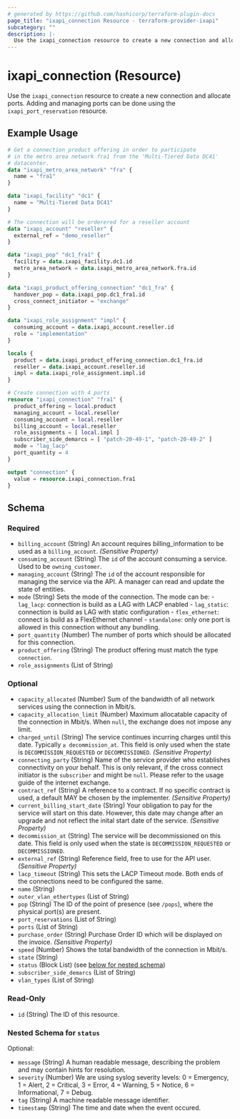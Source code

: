 ```yaml
---
# generated by https://github.com/hashicorp/terraform-plugin-docs
page_title: "ixapi_connection Resource - terraform-provider-ixapi"
subcategory: ""
description: |-
  Use the ixapi_connection resource to create a new connection and allocate ports. Adding and managing ports can be done using the ixapi_port_reservation resource.
---
```


# ixapi_connection (Resource)

Use the `ixapi_connection` resource to create a new connection and allocate ports. Adding and managing ports can be done using the `ixapi_port_reservation` resource.

## Example Usage

```terraform
# Get a connection product offering in order to participate
# in the metro area network fra1 from the 'Multi-Tiered Data DC41'
# datacenter.
data "ixapi_metro_area_network" "fra" {
  name = "fra1"  
}

data "ixapi_facility" "dc1" {
  name = "Multi-Tiered Data DC41"
}

# The connection will be orderered for a reseller account
data "ixapi_account" "reseller" {
  external_ref = "demo_reseller"
}

data "ixapi_pop" "dc1_fra1" {
  facility = data.ixapi_facility.dc1.id
  metro_area_network = data.ixapi_metro_area_network.fra.id
}

data "ixapi_product_offering_connection" "dc1_fra" {
  handover_pop = data.ixapi_pop.dc1_fra1.id
  cross_connect_initiator = "exchange"
}

data "ixapi_role_assignment" "impl" {
  consuming_account = data.ixapi_account.reseller.id
  role = "implementation"
}

locals {
  product = data.ixapi_product_offering_connection.dc1_fra.id
  reseller = data.ixapi_account.reseller.id
  impl = data.ixapi_role_assignment.impl.id
}

# Create connection with 4 ports
resource "ixapi_connection" "fra1" {
  product_offering = local.product
  managing_account = local.reseller
  consuming_account = local.reseller
  billing_account = local.reseller
  role_assignments = [ local.impl ]
  subscriber_side_demarcs = [ "patch-20-49-1", "patch-20-49-2" ]
  mode = "lag_lacp"
  port_quantity = 4
}

output "connection" {
  value = resource.ixapi_connection.fra1
}
```

<!-- schema generated by tfplugindocs -->
## Schema

### Required

- `billing_account` (String) An account requires billing_information to be used as a `billing_account`. *(Sensitive Property)*
- `consuming_account` (String) The `id` of the account consuming a service.  Used to be `owning_customer`.
- `managing_account` (String) The `id` of the account responsible for managing the service via the API. A manager can read and update the state of entities.
- `mode` (String) Sets the mode of the connection. The mode can be:  - `lag_lacp`: connection is build as a LAG with LACP enabled - `lag_static`: connection is build as LAG with static configuration - `flex_ethernet`: connect is build as a FlexEthernet channel - `standalone`: only one port is allowed in this connection without any bundling.
- `port_quantity` (Number) The number of ports which should be allocated for this connection.
- `product_offering` (String) The product offering must match the type `connection`.
- `role_assignments` (List of String)

### Optional

- `capacity_allocated` (Number) Sum of the bandwidth of all network services using the connection in Mbit/s.
- `capacity_allocation_limit` (Number) Maximum allocatable capacity of the connection in Mbit/s. When `null`, the exchange does not impose any limit.
- `charged_until` (String) The service continues incurring charges until this date. Typically `≥ decommission_at`.  This field is only used when the state is `DECOMMISSION_REQUESTED` or `DECOMMISSIONED`.  *(Sensitive Property)*
- `connecting_party` (String) Name of the service provider who establishes connectivity on your behalf.  This is only relevant, if the cross connect initiator is the `subscriber` and might be `null`.  Please refer to the usage guide of the internet exchange.
- `contract_ref` (String) A reference to a contract. If no specific contract is used, a default MAY be chosen by the implementer. *(Sensitive Property)*
- `current_billing_start_date` (String) Your obligation to pay for the service will start on this date.  However, this date may change after an upgrade and not reflect the inital start date of the service.  *(Sensitive Property)*
- `decommission_at` (String) The service will be decommissioned on this date.  This field is only used when the state is `DECOMMISSION_REQUESTED` or `DECOMMISSIONED`.
- `external_ref` (String) Reference field, free to use for the API user. *(Sensitive Property)*
- `lacp_timeout` (String) This sets the LACP Timeout mode. Both ends of the connections need to be configured the same.
- `name` (String)
- `outer_vlan_ethertypes` (List of String)
- `pop` (String) The ID of the point of presence (see `/pops`), where the physical port(s) are present.
- `port_reservations` (List of String)
- `ports` (List of String)
- `purchase_order` (String) Purchase Order ID which will be displayed on the invoice. *(Sensitive Property)*
- `speed` (Number) Shows the total bandwidth of the connection in Mbit/s.
- `state` (String)
- `status` (Block List) (see [below for nested schema](#nestedblock--status))
- `subscriber_side_demarcs` (List of String)
- `vlan_types` (List of String)

### Read-Only

- `id` (String) The ID of this resource.

<a id="nestedblock--status"></a>
### Nested Schema for `status`

Optional:

- `message` (String) A human readable message, describing the problem and may contain hints for resolution.
- `severity` (Number) We are using syslog severity levels: 0 = Emergency, 1 = Alert, 2 = Critical, 3 = Error, 4 = Warning, 5 = Notice, 6 = Informational, 7 = Debug.
- `tag` (String) A machine readable message identifier.
- `timestamp` (String) The time and date when the event occured.


